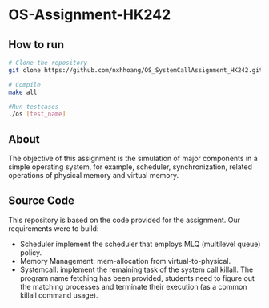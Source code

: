 # OS-Assignment-HK242

## How to run

```bash
# Clone the repository
git clone https://github.com/nxhhoang/OS_SystemCallAssignment_HK242.git

# Compile
make all

#Run testcases
./os [test_name]

```

## About
The objective of this assignment is the simulation of major components in a simple operating system, for example, scheduler, synchronization, related operations of physical memory and virtual memory.

## Source Code
This repository is based on the code provided for the assignment. Our requirements were to build:
- Scheduler implement the scheduler that employs MLQ (multilevel queue) policy.
- Memory Management: mem-allocation from virtual-to-physical.
- Systemcall: implement the remaining task of the system call killall. The program name fetching has been provided, students need to figure out the matching processes and terminate their execution (as a common killall command usage).
